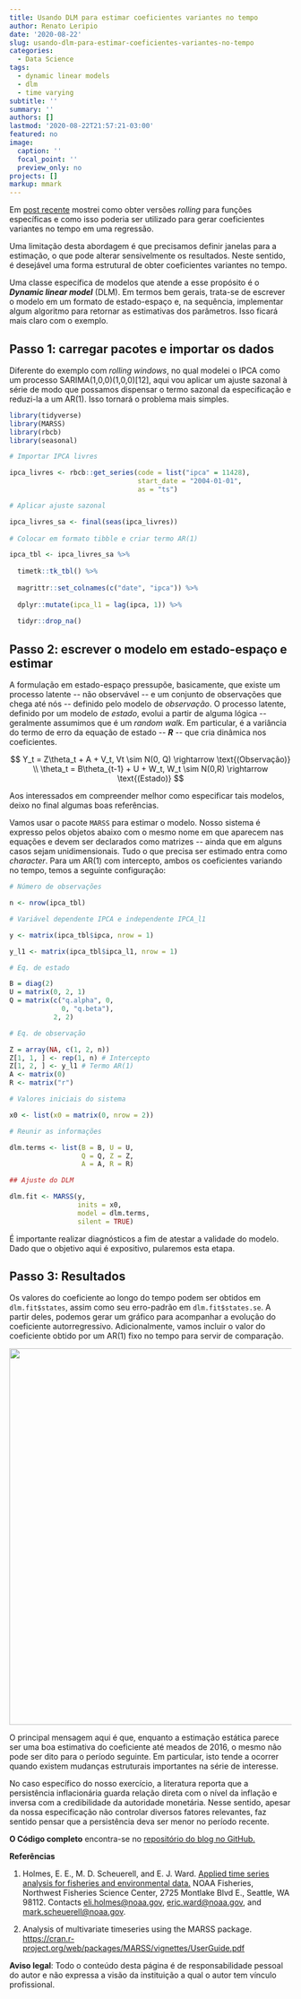 ```yaml
---
title: Usando DLM para estimar coeficientes variantes no tempo
author: Renato Leripio
date: '2020-08-22'
slug: usando-dlm-para-estimar-coeficientes-variantes-no-tempo
categories:
  - Data Science
tags:
  - dynamic linear models
  - dlm
  - time varying
subtitle: ''
summary: ''
authors: []
lastmod: '2020-08-22T21:57:21-03:00'
featured: no
image:
  caption: ''
  focal_point: ''
  preview_only: no
projects: []
markup: mmark
---
```


Em [post recente](https://www.rleripio.com.br/post/como-obter-rolling-windows-de-maneira-rapida-e-eficiente/) mostrei como obter versões *rolling* para funções específicas e como isso poderia ser utilizado para gerar coeficientes variantes no tempo em uma regressão.

Uma limitação desta abordagem é que precisamos definir janelas para a estimação, o que pode alterar sensivelmente os resultados. Neste sentido, é desejável uma forma estrutural de obter coeficientes variantes no tempo. 

Uma classe específica de modelos que atende a esse propósito é o ***Dynamic linear model*** (DLM). Em termos bem gerais, trata-se de escrever o modelo em um formato de estado-espaço e, na sequência, implementar algum algoritmo para retornar as estimativas dos parâmetros. Isso ficará mais claro com o exemplo.

## Passo 1: carregar pacotes e importar os dados

Diferente do exemplo com *rolling windows*, no qual modelei o IPCA como um processo SARIMA(1,0,0)(1,0,0)[12], aqui vou aplicar um ajuste sazonal à série de modo que possamos dispensar o termo sazonal da especificação e reduzi-la a um AR(1). Isso tornará o problema mais simples.


```r
library(tidyverse)
library(MARSS)
library(rbcb)
library(seasonal)

# Importar IPCA livres

ipca_livres <- rbcb::get_series(code = list("ipca" = 11428),
                                start_date = "2004-01-01",
                                as = "ts")

# Aplicar ajuste sazonal

ipca_livres_sa <- final(seas(ipca_livres)) 
  
# Colocar em formato tibble e criar termo AR(1)

ipca_tbl <- ipca_livres_sa %>%
  
  timetk::tk_tbl() %>%
  
  magrittr::set_colnames(c("date", "ipca")) %>%
  
  dplyr::mutate(ipca_l1 = lag(ipca, 1)) %>%
  
  tidyr::drop_na()
```

## Passo 2: escrever o modelo em estado-espaço e estimar

A formulação em estado-espaço pressupõe, basicamente, que existe um processo latente -- não observável -- e um conjunto de observações que chega até nós -- definido pelo modelo de *observação*. O processo latente, definido por um modelo de *estado*, evolui a partir de alguma lógica -- geralmente assumimos que é um *random walk*. Em particular, é a variância do termo de erro da equação de estado -- **$R$** -- que cria dinâmica nos coeficientes.

$$ Y_t = Z\theta_t + A + V_t, Vt \sim N(0, Q) \rightarrow \text{(Observação)} \\ \theta_t = B\theta_{t-1} + U + W_t, W_t \sim N(0,R)  \rightarrow \text{(Estado)} $$

Aos interessados em compreender melhor como especificar tais modelos, deixo no final algumas boas referências. 

Vamos usar o pacote `MARSS` para estimar o modelo. Nosso sistema é expresso pelos objetos abaixo com o mesmo nome em que aparecem nas equações e devem ser declarados como matrizes -- ainda que em alguns casos sejam unidimensionais. Tudo o que precisa ser estimado entra como *character*. Para um AR(1) com intercepto, ambos os coeficientes variando no tempo, temos a seguinte configuração:


```r
# Número de observações

n <- nrow(ipca_tbl)

# Variável dependente IPCA e independente IPCA_l1

y <- matrix(ipca_tbl$ipca, nrow = 1) 

y_l1 <- matrix(ipca_tbl$ipca_l1, nrow = 1)

# Eq. de estado

B = diag(2)
U = matrix(0, 2, 1)
Q = matrix(c("q.alpha", 0, 
             0, "q.beta"), 
           2, 2)

# Eq. de observação

Z = array(NA, c(1, 2, n))
Z[1, 1, ] <- rep(1, n) # Intercepto
Z[1, 2, ] <- y_l1 # Termo AR(1)
A <- matrix(0)
R <- matrix("r")

# Valores iniciais do sistema

x0 <- list(x0 = matrix(0, nrow = 2))

# Reunir as informações

dlm.terms <- list(B = B, U = U,
                  Q = Q, Z = Z,
                  A = A, R = R)

## Ajuste do DLM

dlm.fit <- MARSS(y, 
                 inits = x0, 
                 model = dlm.terms, 
                 silent = TRUE)  
```

É importante realizar diagnósticos a fim de atestar a validade do modelo. Dado que o objetivo aqui é expositivo, pularemos esta etapa.

## Passo 3: Resultados

Os valores do coeficiente ao longo do tempo podem ser obtidos em `dlm.fit$states`, assim como seu erro-padrão em `dlm.fit$states.se`. A partir deles, podemos gerar um gráfico para acompanhar a evolução do coeficiente autorregressivo. Adicionalmente, vamos incluir o valor do coeficiente obtido por um AR(1) fixo no tempo para servir de comparação.

<img src="/post/2020-08-22-usando-dlm-para-estimar-coeficientes-variantes-no-tempo_files/figure-html/plot-1.png" width="672" />

O principal mensagem aqui é que, enquanto a estimação estática parece ser uma boa estimativa do coeficiente até meados de 2016, o mesmo não pode ser dito para o período seguinte. Em particular, isto tende a ocorrer quando existem mudanças estruturais importantes na série de interesse.

No caso específico do nosso exercício, a literatura reporta que a persistência inflacionária guarda relação direta com o nível da inflação e inversa com a credibilidade da autoridade monetária. Nesse sentido, apesar da nossa especificação não controlar diversos fatores relevantes, faz sentido pensar que a persistência deva ser menor no período recente.

**O Código completo** encontra-se no [repositório do blog no GitHub.](http://www.github.com/leripio/blog)

**Referências**

1. Holmes, E. E., M. D. Scheuerell, and E. J. Ward. [Applied time series analysis for fisheries and environmental data.](https://nwfsc-timeseries.github.io/atsa-labs/) NOAA Fisheries, Northwest Fisheries Science Center, 2725 Montlake Blvd E., Seattle, WA 98112. Contacts eli.holmes@noaa.gov, eric.ward@noaa.gov, and mark.scheuerell@noaa.gov.

2. Analysis of multivariate timeseries using the MARSS package. https://cran.r-project.org/web/packages/MARSS/vignettes/UserGuide.pdf

**Aviso legal**: Todo o conteúdo desta página é de responsabilidade pessoal do autor e não expressa a visão da instituição a qual o autor tem vínculo profissional.
